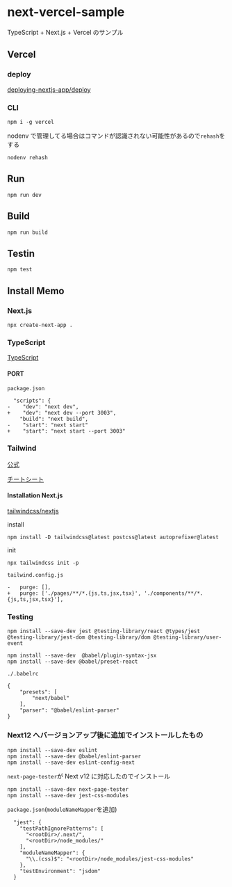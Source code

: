 # next-vercel-sample

TypeScript + Next.js + Vercel のサンプル

## Vercel

### deploy

[deploying-nextjs-app/deploy](https://nextjs.org/learn/basics/deploying-nextjs-app/deploy)

### CLI

```
npm i -g vercel
```

nodenv で管理してる場合はコマンドが認識されない可能性があるので`rehash`をする

```
nodenv rehash
```

## Run

```
npm run dev
```

## Build

```
npm run build
```

## Testin

```
npm test
```

## Install Memo

### Next.js

```
npx create-next-app .
```

### TypeScript

[TypeScript](https://nextjs.org/learn/excel/typescript/create-tsconfig)

#### PORT

`package.json`

```
  "scripts": {
-    "dev": "next dev",
+    "dev": "next dev --port 3003",
    "build": "next build",
-    "start": "next start"
+    "start": "next start --port 3003"
```

### Tailwind

[公式](https://tailwindcss.com/)

[チートシート](https://nerdcave.com/tailwind-cheat-sheet)

#### Installation Next.js

[tailwindcss/nextjs](https://tailwindcss.com/docs/guides/nextjs)

install

```
npm install -D tailwindcss@latest postcss@latest autoprefixer@latest
```

init

```
npx tailwindcss init -p
```

`tailwind.config.js`

```
-   purge: [],
+   purge: ['./pages/**/*.{js,ts,jsx,tsx}', './components/**/*.{js,ts,jsx,tsx}'],
```

### Testing

```
npm install --save-dev jest @testing-library/react @types/jest @testing-library/jest-dom @testing-library/dom @testing-library/user-event
```

```
npm install --save-dev  @babel/plugin-syntax-jsx
npm install --save-dev @babel/preset-react
```

`./.babelrc`

```
{
    "presets": [
        "next/babel"
    ],
    "parser": "@babel/eslint-parser"
}
```

### Next12 へバージョンアップ後に追加でインストールしたもの

```
npm install --save-dev eslint
npm install --save-dev @babel/eslint-parser
npm install --save-dev eslint-config-next
```

`next-page-tester`が Next v12 に対応したのでインストール

```
npm install --save-dev next-page-tester
npm install --save-dev jest-css-modules
```

`package.json`(`moduleNameMapper`を追加)

```
  "jest": {
    "testPathIgnorePatterns": [
      "<rootDir>/.next/",
      "<rootDir>/node_modules/"
    ],
    "moduleNameMapper": {
      "\\.(css)$": "<rootDir>/node_modules/jest-css-modules"
    },
    "testEnvironment": "jsdom"
  }
```
